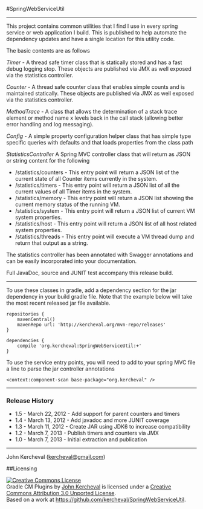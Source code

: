 #SpringWebServiceUtil

---

This project contains common utilities that I find I use in every
spring service or web application I build.  This is published to help
automate the dependency updates and have a single location for this
utility code.

The basic contents are as follows

*Timer* - A thread safe timer class that is statically stored and has a
fast debug logging stop.  These objects are published via JMX as well
exposed via the statistics controller.

*Counter* - A thread safe counter class that enables simple counts and
is maintained statically.  These objects are published via JMX as well
exposed via the statistics controller.

*MethodTrace* - A class that allows the determination of a stack trace
element or method name x levels back in the call stack (allowing
better error handling and log messaging).

*Config* - A simple property configuration helper class that has
simple type specific queries with defaults and that loads properties
from the class path

*StatisticsController* A Spring MVC controller class that will
return as JSON or string content for the following

- /statistics/counters - This entry point will return a JSON list of
the current state of all Counter items currently in the system.
- /statistics/timers - This entry point will return a JSON list of all
the current values of all Timer items in the system.
- /statistics/memory - This entry point will return a JSON list showing the
current memory status of the running VM.
- /statistics/system - This entry point will return a JSON list of
current VM system properties.
- /statistics/host - This entry point will return a JSON list of all
host related system properties.
- /statistics/threads - This entry point will execute a VM thread dump
and return that output as a string.

The statistics controller has been annotated with Swagger annotations
and can be easily incorporated into your documentation.

Full JavaDoc, source and JUNIT test accompany this release build.

---

To use these classes in gradle, add a dependency section for the jar
dependency in your build gradle file.  Note that the example below
will take the most recent released jar file available.

```
repositories {
    mavenCentral()
    mavenRepo url: 'http://kercheval.org/mvn-repo/releases'
}

dependencies {
    compile 'org.kercheval:SpringWebServiceUtil:+'
}
```

To use the service entry points, you will need to add to your spring
MVC file a line to parse the jar controller annotations

```
<context:component-scan base-package="org.kercheval" />
```

---

### Release History

- 1.5 - March 22, 2012 - Add support for parent counters and timers
- 1.4 - March 13, 2012 - Add javadoc and more JUNIT coverage
- 1.3 - March 11, 2012 - Create JAR using JDK6 to increase compatibility
- 1.2 - March 7, 2013 - Publish timers and counters via JMX
- 1.0 - March 7, 2013 - Initial extraction and publication

---

John Kercheval (kercheval@gmail.com)

##Licensing

<a rel="license" href="http://creativecommons.org/licenses/by/3.0/deed.en_US"><img alt="Creative Commons License" style="border-width:0" src="http://i.creativecommons.org/l/by/3.0/88x31.png" /></a><br /><span xmlns:dct="http://purl.org/dc/terms/" property="dct:title">Gradle CM Plugins</span> by <a xmlns:cc="http://creativecommons.org/ns#" href="https://github.com/kercheval" property="cc:attributionName" rel="cc:attributionURL">John Kercheval</a> is licensed under a <a rel="license" href="http://creativecommons.org/licenses/by/3.0/deed.en_US">Creative Commons Attribution 3.0 Unported License</a>.<br />Based on a work at <a xmlns:dct="http://purl.org/dc/terms/" href="https://github.com/kercheval/SpringWebServiceUtil" rel="dct:source">https://github.com/kercheval/SpringWebServiceUtil</a>.

